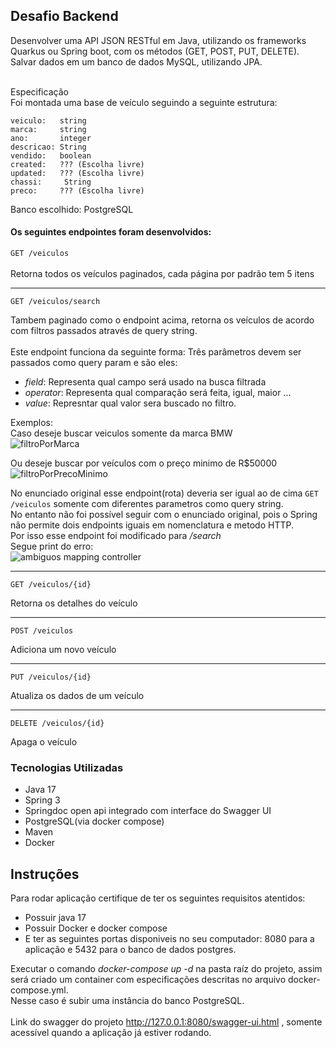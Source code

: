 <h2> Desafio Backend</h2>
Desenvolver uma API JSON RESTful em Java, utilizando os frameworks Quarkus ou Spring boot, com os métodos (GET, POST, PUT, DELETE). Salvar dados em um banco de dados MySQL, utilizando JPA.

<br>Especificação<br>
Foi montada uma base de veículo seguindo a seguinte estrutura:
````
veiculo:   string
marca:     string
ano:       integer
descricao: String
vendido:   boolean
created:   ??? (Escolha livre)
updated:   ??? (Escolha livre)
chassi:     String
preco:     ??? (Escolha livre)
````
Banco escolhido: PostgreSQL

<h4>Os seguintes endpointes foram desenvolvidos:</h4>
  
```GET /veiculos```
<br><br>Retorna todos os veículos paginados, cada página por padrão tem 5 itens
<hr>

```GET /veiculos/search```

Tambem paginado como o endpoint acima, retorna os veículos de acordo com filtros passados através de query string.<br><br>
Este endpoint funciona da seguinte forma:
Três parâmetros devem ser passados como query param e são eles:<br>
- <i>field</i>: Representa qual campo será usado na busca filtrada<br>
- <i>operator</i>: Representa qual comparação será feita, igual, maior ...<br>
- <i>value</i>: Represntar qual valor sera buscado no filtro.<br>

Exemplos:<br>
Caso deseje buscar veiculos somente da marca BMW<br/>
![filtroPorMarca](https://github.com/ThomasPeruch/eds/blob/master/assets/img/filtroPorMarca.png)

Ou deseje buscar por veículos com o preço minimo de R$50000<br/>
![filtroPorPrecoMinimo](https://github.com/ThomasPeruch/eds/blob/master/assets/img/filtroPorPrecoMinimo.png)

No enunciado original esse endpoint(rota) deveria ser igual ao de cima ```GET /veiculos``` somente com diferentes parametros como query string.<br> 
No entanto não foi possível seguir com o enunciado original, pois o Spring não permite dois endpoints iguais em nomenclatura e metodo HTTP.<br>
Por isso esse endpoint foi modificado para <i>/search</i>
<br>Segue print do erro: <br>
![ambiguos mapping controller](https://github.com/ThomasPeruch/eds/assets/60239342/8544980f-a48d-458e-b708-568c113b3cce)

<hr>

```GET /veiculos/{id}```

Retorna os detalhes do veículo
<hr>

```POST /veiculos```

Adiciona um novo veículo
<hr>

```PUT /veiculos/{id}```

Atualiza os dados de um veículo
<hr>

```DELETE /veiculos/{id}```

Apaga o veículo

<h3>Tecnologias Utilizadas</h3>

- Java 17
- Spring 3
- Springdoc open api integrado com interface do Swagger UI
- PostgreSQL(via docker compose)
- Maven
- Docker

<h2>Instruções</h2>

Para rodar aplicação certifique de ter os seguintes requisitos atentidos:<br>
- Possuir java 17<br>
- Possuir Docker e docker compose<br>
- E ter as seguintes portas disponiveis no seu computador: 8080 para a aplicação e 5432 para o banco de dados postgres.

Executar o comando <i>docker-compose up -d</i> na pasta raíz do projeto, assim será criado um container com especificações descritas no arquivo docker-compose.yml.<br>Nesse caso é subir uma instância do banco PostgreSQL.<br><br>
Link do swagger do projeto http://127.0.0.1:8080/swagger-ui.html , somente acessível quando a aplicação já estiver rodando.
